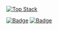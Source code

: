 [![Top Stack](https://widget.realdeveloper.pro/api/top?stack=Docker,Ruby,JavaScript)](https://github.com/negabaro)

[![Badge](https://widget.realdeveloper.pro/api/badge?title=Languages%20and%20Framework&badges=JavaScript,React,Vue,Next.js,Nuxt.js,Ruby,Ruby%20on%20Rails,Tailwind%20CSS,Shell,Python)](https://github.com/negabaro)
[![Badge](https://widget.realdeveloper.pro/api/badge?title=Database%20and%20DevOps&badges=Linux,MySQL,Docker,FireBase,AWS%20EC2,AWS%20S3,AWS%20Route%2053,AWS%20RDS,Git,GitHub)](https://github.com/negabaro)
